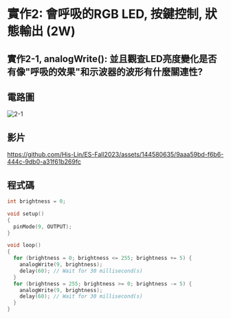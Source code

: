 # 實作2: 會呼吸的RGB LED,  按鍵控制, 狀態輸出 (2W) 

## 實作2-1, analogWrite(): 並且觀查LED亮度變化是否有像"呼吸的效果"和示波器的波形有什麼關連性?

## 電路圖

![2-1](https://github.com/His-Lin/ES-Fall2023/assets/144580635/c0ffdce8-f068-4ed4-9522-b5cdee877139)

## 影片
https://github.com/His-Lin/ES-Fall2023/assets/144580635/9aaa59bd-f6b6-444c-9db0-a31f61b269fc

## 程式碼
````c
int brightness = 0;

void setup()
{
  pinMode(9, OUTPUT);
}

void loop()
{
  for (brightness = 0; brightness <= 255; brightness += 5) {
    analogWrite(9, brightness);
    delay(60); // Wait for 30 millisecond(s)
  }
  for (brightness = 255; brightness >= 0; brightness -= 5) {
    analogWrite(9, brightness);
    delay(60); // Wait for 30 millisecond(s)
  }
}
